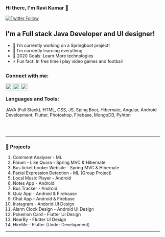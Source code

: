 ### Hi there, I'm Ravi Kumar 👋

[![Twitter Follow](https://img.shields.io/twitter/follow/iamravikumark?color=1DA1F2&logo=twitter&style=for-the-badge)](https://twitter.com/intent/follow?original_referer=https%3A%2F%2Fgithub.com%2Fiamravikumark&screen_name=iamravikumark)

## I'm a Full stack Java Developer and UI designer!

- 🔭 I’m currently working on a Springboot project!
- 🌱 I’m currently learning everything 
- 🥅 2020 Goals: Learn More technologies
- ⚡ Fun fact: In free time i play video games and football 

### Connect with me:

[<img align="left" alt="rkapps | Twitter" width="22px" src="https://cdn.jsdelivr.net/npm/simple-icons@v3/icons/twitter.svg" />][twitter]
[<img align="left" alt="rkapps | LinkedIn" width="22px" src="https://cdn.jsdelivr.net/npm/simple-icons@v3/icons/linkedin.svg" />][linkedin]
[<img align="left" alt="rkapps | Instagram" width="22px" src="https://cdn.jsdelivr.net/npm/simple-icons@v3/icons/instagram.svg" />][instagram]

<br />

### Languages and Tools:
JAVA (Full Stack), HTML, CSS, JS, Sping Boot, Hibernate, Angular, Android Development, Flutter,
Photoshop, Firebase, MongoDB, Pyhton



<br />
<br />

---

### 📕 Projects

1. Comment Analyser - ML
2. Forum - Like Quora - Spring MVC & Hibernate 
3. Bus ticket booker Website - Spring MVC & Hibernate 
4. Facial Expression Detection - ML (Group Project)
5. Local Music Player - Android
6. Notes App - Android
7. Bus Tracker - Android
8. Quiz App - Android & Firebaase
9. Chat App - Android & Firebase
10. Instagram - Andorid UI Design
11. Alarm Clock Design - Android UI Design
12. Pokemon Card - Flutter UI Design
13. NearBy - Flutter UI Design
14. HireMe - Flutter (Under Development)

---

[twitter]: https://twitter.com/iamravikumark
[instagram]: https://instagram.com/rk_ravi_kumar_rk
[linkedin]: https://linkedin.com/in/ravi-kumar-83b9b2150